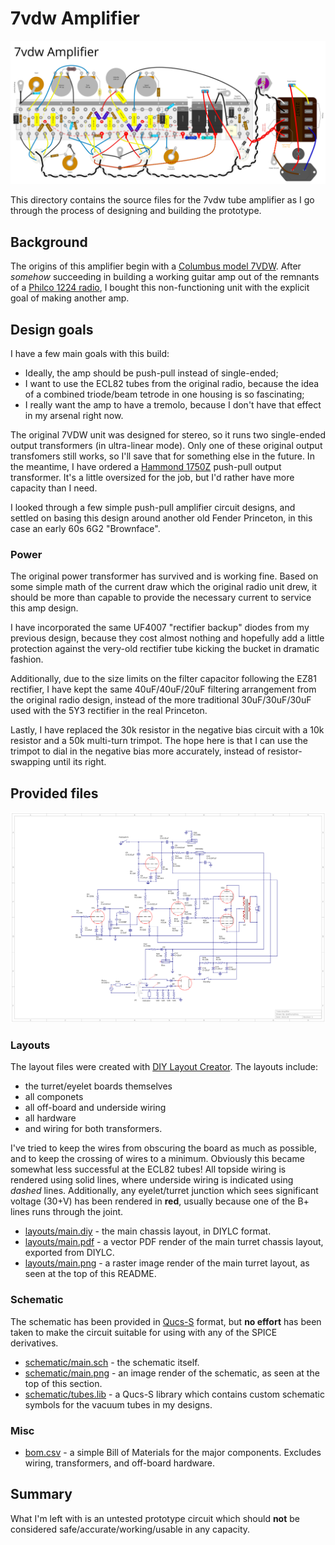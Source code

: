 # 7vdw Amplifier

[![layout](layouts/main.png)](layouts/main.pdf)

This directory contains the source files for the 7vdw tube amplifier as I go through the process of designing and building the prototype.

## Background

The origins of this amplifier begin with a [Columbus model 7VDW](https://www.vintageradio.co.nz/model/columbus/7vdw). After _somehow_ succeeding in building a working guitar amp out of the remnants of a [Philco 1224 radio](../1224), I bought this non-functioning unit with the explicit goal of making another amp.

## Design goals
I have a few main goals with this build:
- Ideally, the amp should be push-pull instead of single-ended;
- I want to use the ECL82 tubes from the original radio, because the idea of a combined triode/beam tetrode in one housing is so fascinating;
- I really want the amp to have a tremolo, because I don't have that effect in my arsenal right now.

The original 7VDW unit was designed for stereo, so it runs two single-ended output transformers (in ultra-linear mode). Only one of these original output transfomers still works, so I'll save that for something else in the future. In the meantime, I have ordered a [Hammond 1750Z](https://www.hammfg.com/part/1750Z) push-pull output transformer. It's a little oversized for the job, but I'd rather have more capacity than I need.

I looked through a few simple push-pull amplifier circuit designs, and settled on basing this design around another old Fender Princeton, in this case an early 60s 6G2 "Brownface".

### Power
The original power transformer has survived and is working fine. Based on some simple math of the current draw which the original radio unit drew, it should be more than capable to provide the necessary current to service this amp design.

I have incorporated the same UF4007 "rectifier backup" diodes from my previous design, because they cost almost nothing and hopefully add a little protection against the very-old rectifier tube kicking the bucket in dramatic fashion.

Additionally, due to the size limits on the filter capacitor following the EZ81 rectifier, I have kept the same 40uF/40uF/20uF filtering arrangement from the original radio design, instead of the more traditional 30uF/30uF/30uF used with the 5Y3 rectifier in the real Princeton.

Lastly, I have replaced the 30k resistor in the negative bias circuit with a 10k resistor and a 50k multi-turn trimpot. The hope here is that I can use the trimpot to dial in the negative bias more accurately, instead of resistor-swapping until its right.

## Provided files

![schematic](schematic/main.png)

### Layouts
The layout files were created with [DIY Layout Creator](https://github.com/bancika/diy-layout-creator). The layouts include:
- the turret/eyelet boards themselves
- all componets
- all off-board and underside wiring
- all hardware
- and wiring for both transformers.

I've tried to keep the wires from obscuring the board as much as possible, and to keep the crossing of wires to a minimum. Obviously this became somewhat less successful at the ECL82 tubes!
All topside wiring is rendered using solid lines, where underside wiring is indicated using _dashed_ lines. Additionally, any eyelet/turret junction which sees significant voltage (30+V) has been rendered in **red**, usually because one of the B+ lines runs through the joint.

- [layouts/main.diy](layouts/main.diy) - the main chassis layout, in DIYLC format.
- [layouts/main.pdf](layouts/main.pdf) - a vector PDF render of the main turret chassis layout, exported from DIYLC.
- [layouts/main.png](layouts/main.png) - a raster image render of the main turret layout, as seen at the top of this README.

### Schematic
The schematic has been provided in [Qucs-S](https://ra3xdh.github.io/) format, but **no effort** has been taken to make the circuit suitable for using with any of the SPICE derivatives.

- [schematic/main.sch](schematic/main.sch) - the schematic itself.
- [schematic/main.png](schematic/main.png) - an image render of the schematic, as seen at the top of this section.
- [schematic/tubes.lib](schematic/tubes.lib) - a Qucs-S library which contains custom schematic symbols for the vacuum tubes in my designs.

### Misc
- [bom.csv](bom.csv) - a simple Bill of Materials for the major components. Excludes wiring, transformers, and off-board hardware.

## Summary

What I'm left with is an untested prototype circuit which should **not** be considered safe/accurate/working/usable in any capacity.
